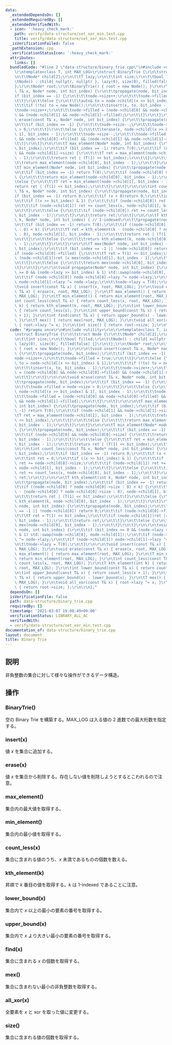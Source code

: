 ```yaml
---
data:
  _extendedDependsOn: []
  _extendedRequiredBy: []
  _extendedVerifiedWith:
  - icon: ':heavy_check_mark:'
    path: verify/data-structure/set_xor_min.test.cpp
    title: verify/data-structure/set_xor_min.test.cpp
  _isVerificationFailed: false
  _pathExtension: cpp
  _verificationStatusIcon: ':heavy_check_mark:'
  attributes:
    links: []
  bundledCode: "#line 2 \"data-structure/binary_trie.cpp\"\n#include <utility>\r\n\
    \r\ntemplate<class T, int MAX_LOG>\r\nstruct BinaryTrie {\r\n\tstruct Node {\r\
    \n\t\tNode* child[2];\r\n\t\tT lazy;\r\n\t\tint size;\r\n\t\tbool filled;\r\n\t\
    \tNode() : child{ nullptr, nullptr }, lazy(0), size(0), filled(false) {}\r\n\t\
    };\r\n\tNode* root;\r\n\tBinaryTrie() { root = new Node(); }\r\n\r\n\tvoid insert(const\
    \ T& x, Node* node, int bit_index) {\r\n\t\tpropagate(node, bit_index);\r\n\t\t\
    if (bit_index == -1) {\r\n\t\t\tnode->size++;\r\n\t\t\tnode->filled = true;\r\n\
    \t\t}\r\n\t\telse {\r\n\t\t\tauto& to = node->child[(x >> bit_index) & 1];\r\n\
    \t\t\tif (!to) to = new Node();\r\n\t\t\tinsert(x, to, bit_index - 1);\r\n\t\t\
    \tnode->size++;\r\n\t\t\tnode->filled = (node->child[0] && node->child[0]->filled)\
    \ && (node->child[1] && node->child[1]->filled);\r\n\t\t}\r\n\t}\r\n\r\n\tvoid\
    \ erase(const T& x, Node* node, int bit_index) {\r\n\t\tpropagate(node, bit_index);\r\
    \n\t\tif (bit_index == -1) {\r\n\t\t\tnode->size--;\r\n\t\t\tnode->filled = node->size\
    \ > 0;\r\n\t\t}\r\n\t\telse {\r\n\t\t\terase(x, node->child[(x >> bit_index) &\
    \ 1], bit_index - 1);\r\n\t\t\tnode->size--;\r\n\t\t\tnode->filled = (node->child[0]\
    \ && node->child[0]->filled) && (node->child[1] && node->child[1]->filled);\r\n\
    \t\t}\r\n\t}\r\n\r\n\tT max_element(Node* node, int bit_index) {\r\n\t\tpropagate(node,\
    \ bit_index);\r\n\t\tif (bit_index == -1) return T(0);\r\n\t\tif (node->child[1]\
    \ && node->child[1]->size) {\r\n\t\t\tT ret = max_element(node->child[1], bit_index\
    \ - 1);\r\n\t\t\treturn ret | (T(1) << bit_index);\r\n\t\t}\r\n\t\telse {\r\n\t\
    \t\treturn max_element(node->child[0], bit_index - 1);\r\n\t\t}\r\n\t}\r\n\r\n\
    \tT min_element(Node* node, int bit_index) {\r\n\t\tpropagate(node, bit_index);\r\
    \n\t\tif (bit_index == -1) return T(0);\r\n\t\tif (node->child[0] && node->child[0]->size)\
    \ {\r\n\t\t\treturn min_element(node->child[0], bit_index - 1);\r\n\t\t}\r\n\t\
    \telse {\r\n\t\t\tT ret = min_element(node->child[1], bit_index - 1);\r\n\t\t\t\
    return ret | (T(1) << bit_index);\r\n\t\t}\r\n\t}\r\n\r\n\tint count_less(const\
    \ T& x, Node* node, int bit_index) {\r\n\t\tpropagate(node, bit_index);\r\n\t\t\
    if (bit_index == -1) return 0;\r\n\t\tif (x < 0)return 0;\r\n\t\tint ret = 0;\r\
    \n\t\tif ((x >> bit_index) & 1) {\r\n\t\t\tif (node->child[0]) ret += node->child[0]->size;\r\
    \n\t\t\tif (node->child[1]) ret += count_less(x, node->child[1], bit_index - 1);\r\
    \n\t\t}\r\n\t\telse {\r\n\t\t\tif (node->child[0]) ret += count_less(x, node->child[0],\
    \ bit_index - 1);\r\n\t\t}\r\n\t\treturn ret;\r\n\t}\r\n\r\n\tT kth_element(int\
    \ k, Node* node, int bit_index) { // 1-indexed\r\n\t\tpropagate(node, bit_index);\r\
    \n\t\tif (bit_index == -1) return T(0);\r\n\t\tif ((node->child[0] ? node->child[0]->size\
    \ : 0) < k) {\r\n\t\t\tT ret = kth_element(k - (node->child[0] ? node->child[0]->size\
    \ : 0), node->child[1], bit_index - 1);\r\n\t\t\treturn ret | (T(1) << bit_index);\r\
    \n\t\t}\r\n\t\telse {\r\n\t\t\treturn kth_element(k, node->child[0], bit_index\
    \ - 1);\r\n\t\t}\r\n\t}\r\n\r\n\tT mex(Node* node, int bit_index) {\r\n\t\tpropagate(node,\
    \ bit_index);\r\n\t\tif (bit_index == -1 || !node->child[0]) return 0;\r\n\t\t\
    if (node->child[0]->filled) {\r\n\t\t\tT ret = T(1) << bit_index;\r\n\t\t\tif\
    \ (node->child[1])ret |= mex(node->child[1], bit_index - 1);\r\n\t\t\treturn ret;\r\
    \n\t\t}\r\n\t\telse {\r\n\t\t\treturn mex(node->child[0], bit_index - 1);\r\n\t\
    \t}\r\n\t}\r\n\r\n\tvoid propagate(Node* node, int bit_index) {\r\n\t\tif (bit_index\
    \ >= 0 && (node->lazy >> bit_index) & 1) std::swap(node->child[0], node->child[1]);\r\
    \n\t\tif (node->child[0]) node->child[0]->lazy ^= node->lazy;\r\n\t\tif (node->child[1])\
    \ node->child[1]->lazy ^= node->lazy;\r\n\t\tnode->lazy = T(0);\r\n\t}\r\n\r\n\
    \tvoid insert(const T& x) { insert(x, root, MAX_LOG); }\r\n\tvoid erase(const\
    \ T& x) { erase(x, root, MAX_LOG); }\r\n\tT max_element() { return max_element(root,\
    \ MAX_LOG); }\r\n\tT min_element() { return min_element(root, MAX_LOG); }\r\n\t\
    int count_less(const T& x) { return count_less(x, root, MAX_LOG); }\r\n\tT kth_element(int\
    \ k) { return kth_element(k, root, MAX_LOG); }\r\n\tint lower_bound(const T& x)\
    \ { return count_less(x); }\r\n\tint upper_bound(const T& x) { return count_less(x\
    \ + 1); }\r\n\tint find(const T& x) { return upper_bound(x) - lower_bound(x);\
    \ }\r\n\tT mex() { return mex(root, MAX_LOG); }\r\n\tvoid all_xor(const T& x)\
    \ { root->lazy ^= x; }\r\n\tint size() { return root->size; };\r\n\r\n};\n"
  code: "#pragma once\r\n#include <utility>\r\n\r\ntemplate<class T, int MAX_LOG>\r\
    \nstruct BinaryTrie {\r\n\tstruct Node {\r\n\t\tNode* child[2];\r\n\t\tT lazy;\r\
    \n\t\tint size;\r\n\t\tbool filled;\r\n\t\tNode() : child{ nullptr, nullptr },\
    \ lazy(0), size(0), filled(false) {}\r\n\t};\r\n\tNode* root;\r\n\tBinaryTrie()\
    \ { root = new Node(); }\r\n\r\n\tvoid insert(const T& x, Node* node, int bit_index)\
    \ {\r\n\t\tpropagate(node, bit_index);\r\n\t\tif (bit_index == -1) {\r\n\t\t\t\
    node->size++;\r\n\t\t\tnode->filled = true;\r\n\t\t}\r\n\t\telse {\r\n\t\t\tauto&\
    \ to = node->child[(x >> bit_index) & 1];\r\n\t\t\tif (!to) to = new Node();\r\
    \n\t\t\tinsert(x, to, bit_index - 1);\r\n\t\t\tnode->size++;\r\n\t\t\tnode->filled\
    \ = (node->child[0] && node->child[0]->filled) && (node->child[1] && node->child[1]->filled);\r\
    \n\t\t}\r\n\t}\r\n\r\n\tvoid erase(const T& x, Node* node, int bit_index) {\r\n\
    \t\tpropagate(node, bit_index);\r\n\t\tif (bit_index == -1) {\r\n\t\t\tnode->size--;\r\
    \n\t\t\tnode->filled = node->size > 0;\r\n\t\t}\r\n\t\telse {\r\n\t\t\terase(x,\
    \ node->child[(x >> bit_index) & 1], bit_index - 1);\r\n\t\t\tnode->size--;\r\n\
    \t\t\tnode->filled = (node->child[0] && node->child[0]->filled) && (node->child[1]\
    \ && node->child[1]->filled);\r\n\t\t}\r\n\t}\r\n\r\n\tT max_element(Node* node,\
    \ int bit_index) {\r\n\t\tpropagate(node, bit_index);\r\n\t\tif (bit_index ==\
    \ -1) return T(0);\r\n\t\tif (node->child[1] && node->child[1]->size) {\r\n\t\t\
    \tT ret = max_element(node->child[1], bit_index - 1);\r\n\t\t\treturn ret | (T(1)\
    \ << bit_index);\r\n\t\t}\r\n\t\telse {\r\n\t\t\treturn max_element(node->child[0],\
    \ bit_index - 1);\r\n\t\t}\r\n\t}\r\n\r\n\tT min_element(Node* node, int bit_index)\
    \ {\r\n\t\tpropagate(node, bit_index);\r\n\t\tif (bit_index == -1) return T(0);\r\
    \n\t\tif (node->child[0] && node->child[0]->size) {\r\n\t\t\treturn min_element(node->child[0],\
    \ bit_index - 1);\r\n\t\t}\r\n\t\telse {\r\n\t\t\tT ret = min_element(node->child[1],\
    \ bit_index - 1);\r\n\t\t\treturn ret | (T(1) << bit_index);\r\n\t\t}\r\n\t}\r\
    \n\r\n\tint count_less(const T& x, Node* node, int bit_index) {\r\n\t\tpropagate(node,\
    \ bit_index);\r\n\t\tif (bit_index == -1) return 0;\r\n\t\tif (x < 0)return 0;\r\
    \n\t\tint ret = 0;\r\n\t\tif ((x >> bit_index) & 1) {\r\n\t\t\tif (node->child[0])\
    \ ret += node->child[0]->size;\r\n\t\t\tif (node->child[1]) ret += count_less(x,\
    \ node->child[1], bit_index - 1);\r\n\t\t}\r\n\t\telse {\r\n\t\t\tif (node->child[0])\
    \ ret += count_less(x, node->child[0], bit_index - 1);\r\n\t\t}\r\n\t\treturn\
    \ ret;\r\n\t}\r\n\r\n\tT kth_element(int k, Node* node, int bit_index) { // 1-indexed\r\
    \n\t\tpropagate(node, bit_index);\r\n\t\tif (bit_index == -1) return T(0);\r\n\
    \t\tif ((node->child[0] ? node->child[0]->size : 0) < k) {\r\n\t\t\tT ret = kth_element(k\
    \ - (node->child[0] ? node->child[0]->size : 0), node->child[1], bit_index - 1);\r\
    \n\t\t\treturn ret | (T(1) << bit_index);\r\n\t\t}\r\n\t\telse {\r\n\t\t\treturn\
    \ kth_element(k, node->child[0], bit_index - 1);\r\n\t\t}\r\n\t}\r\n\r\n\tT mex(Node*\
    \ node, int bit_index) {\r\n\t\tpropagate(node, bit_index);\r\n\t\tif (bit_index\
    \ == -1 || !node->child[0]) return 0;\r\n\t\tif (node->child[0]->filled) {\r\n\
    \t\t\tT ret = T(1) << bit_index;\r\n\t\t\tif (node->child[1])ret |= mex(node->child[1],\
    \ bit_index - 1);\r\n\t\t\treturn ret;\r\n\t\t}\r\n\t\telse {\r\n\t\t\treturn\
    \ mex(node->child[0], bit_index - 1);\r\n\t\t}\r\n\t}\r\n\r\n\tvoid propagate(Node*\
    \ node, int bit_index) {\r\n\t\tif (bit_index >= 0 && (node->lazy >> bit_index)\
    \ & 1) std::swap(node->child[0], node->child[1]);\r\n\t\tif (node->child[0]) node->child[0]->lazy\
    \ ^= node->lazy;\r\n\t\tif (node->child[1]) node->child[1]->lazy ^= node->lazy;\r\
    \n\t\tnode->lazy = T(0);\r\n\t}\r\n\r\n\tvoid insert(const T& x) { insert(x, root,\
    \ MAX_LOG); }\r\n\tvoid erase(const T& x) { erase(x, root, MAX_LOG); }\r\n\tT\
    \ max_element() { return max_element(root, MAX_LOG); }\r\n\tT min_element() {\
    \ return min_element(root, MAX_LOG); }\r\n\tint count_less(const T& x) { return\
    \ count_less(x, root, MAX_LOG); }\r\n\tT kth_element(int k) { return kth_element(k,\
    \ root, MAX_LOG); }\r\n\tint lower_bound(const T& x) { return count_less(x); }\r\
    \n\tint upper_bound(const T& x) { return count_less(x + 1); }\r\n\tint find(const\
    \ T& x) { return upper_bound(x) - lower_bound(x); }\r\n\tT mex() { return mex(root,\
    \ MAX_LOG); }\r\n\tvoid all_xor(const T& x) { root->lazy ^= x; }\r\n\tint size()\
    \ { return root->size; };\r\n\r\n};"
  dependsOn: []
  isVerificationFile: false
  path: data-structure/binary_trie.cpp
  requiredBy: []
  timestamp: '2021-03-07 19:08:49+09:00'
  verificationStatus: LIBRARY_ALL_AC
  verifiedWith:
  - verify/data-structure/set_xor_min.test.cpp
documentation_of: data-structure/binary_trie.cpp
layout: document
title: Binary Trie
---
```


## 説明
非負整数の集合に対して様々な操作ができるデータ構造。

## 操作
### BinaryTrie()
空の Binary Trie を構築する。MAX_LOG は入る値の $2$ 進数での最大桁数を指定する。
### insert(x)
値 $x$ を集合に追加する。
### erase(x)
値 $x$ を集合から削除する。存在しない値を削除しようとするとこわれるので注意。
### max_element()
集合内の最大値を取得する。
### min_element()
集合内の最小値を取得する。
### count_less(x)
集合に含まれる値のうち、$x$ 未満であるものの個数を数える。
### kth_element(k)
昇順で $k$ 番目の値を取得する。$k$ は 1-indexed であることに注意。
### lower_bound(x)
集合内で $x$ 以上の最小の要素の番号を取得する。
### upper_bound(x)
集合内で $x$ より大きい最小の要素の番号を取得する。
### find(x)
集合に含まれる $x$ の個数を取得する。
### mex()
集合に含まれない最小の非負整数を取得する。
### all_xor(x)
全要素を $x$ と xor を取った値に変更する。
### size()
集合に含まれる値の個数を取得する。